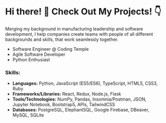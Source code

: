 # Hi there! 👋 Check Out My Projects! 👇

Merging my background in manufacturing leadership and software development,
I help companies create teams with people of all different backgrounds and skills, that work seamlessly together.

- Software Engineer @ Coding Temple
- Agile Software Developer
- Python Enthusiast

### Skills:
- **Languages:** Python, JavaScript (ES5/ES6), TypeScript, HTML5, CSS3, Ruby
- **Frameworks/Libraries:** React, Redux, Node.js, Flask
- **Tools/Technologies:** NumPy, Pandas, Insomnia/Postman, JSON, Jupyter Notebook, Bootstrap5, APIs, TailwindCSS
- **Databases:** PostgreSQL, ElephantSQL, Google Firebase, DBeaver, MySQL, SQLite
